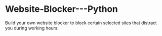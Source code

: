# Website-Blocker---Python
Build your own website blocker to block certain selected sites that distract you during working hours.
